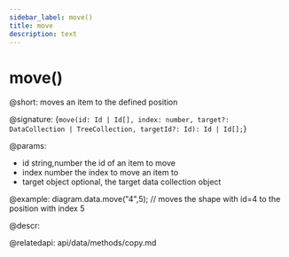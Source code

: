 ```yaml
---
sidebar_label: move()
title: move
description: text
---
```


# move()

@short: moves an item to the defined position

@signature: {`move(id: Id | Id[], index: number, target?: DataCollection | TreeCollection, targetId?: Id): Id | Id[];`}

@params:
- id 			string,number		the id of an item to move
- index			number				the index to move an item to
- target		object				optional, the target data collection object



@example:
diagram.data.move("4",5); // moves the shape with id=4 to the position with index 5


@descr:

@relatedapi:
api/data/methods/copy.md